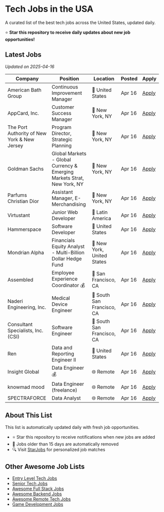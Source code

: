 # Tech Jobs in the USA

A curated list of the best tech jobs across the United States, updated daily.

⭐ **Star this repository to receive daily updates about new job opportunities!**

## Latest Jobs

*Updated on 2025-04-16*

| Company | Position | Location | Posted | Apply |
| ------- | -------- | -------- | ------ | ------ |
| American Bath Group | Continuous Improvement Manager | 📍 United States | Apr 16 | [Apply](https://starjobs.dev/jobs/dd86aa5f127343b99002f7f14327c09f?utm=github) |
| AppCard, Inc. | Customer Success Manager | 📍 New York, NY | Apr 16 | [Apply](https://starjobs.dev/jobs/f1aa98e4050447caa4bf2a29a4cdf6b7?utm=github) |
| The Port Authority of New York & New Jersey | Program Director, Strategic Planning | 📍 New York, NY | Apr 16 | [Apply](https://starjobs.dev/jobs/30c195ce616a4b94b4cdf0e119dea300?utm=github) |
| Goldman Sachs | Global Markets - Global Currency & Emerging Markets Strat, New York, NY | 📍 New York, NY | Apr 16 | [Apply](https://starjobs.dev/jobs/55db2075254e4e399d22760a90dbb2a9?utm=github) |
| Parfums Christian Dior | Assistant Manager, E-Merchandising | 📍 New York, NY | Apr 16 | [Apply](https://starjobs.dev/jobs/4a8cd1f93c704d00aa9512aa3e124e64?utm=github) |
| Virtustant | Junior Web Developer | 📍 Latin America | Apr 16 | [Apply](https://starjobs.dev/jobs/6e6a1b5484ff4b97a22966d43a93a6e8?utm=github) |
| Hammerspace | Software Developer | 📍 United States | Apr 16 | [Apply](https://starjobs.dev/jobs/436d02999087479290a9eae0607c6a78?utm=github) |
| Mondrian Alpha | Financials Equity Analyst - Multi-Billion Dollar Hedge Fund | 📍 New York, United States | Apr 16 | [Apply](https://starjobs.dev/jobs/9d900004dd914a9bb21039c64279b1c4?utm=github) |
| Assembled | Employee Experience Coordinator 💰 | 📍 San Francisco, CA | Apr 16 | [Apply](https://starjobs.dev/jobs/39ce57555c9a40d18bf22094ebfdba81?utm=github) |
| Naderi Engineering, Inc. | Medical Device Engineer | 📍 South San Francisco, CA | Apr 16 | [Apply](https://starjobs.dev/jobs/f6f2bad5a1a244c281371e2d2705bd92?utm=github) |
| Consultant Specialists, Inc. (CSI) | Software Engineer | 📍 South San Francisco, CA | Apr 16 | [Apply](https://starjobs.dev/jobs/948880c21105406ebd5a0dc598e2b1b8?utm=github) |
| Ren | Data and Reporting Engineer II | 📍 United States | Apr 16 | [Apply](https://starjobs.dev/jobs/a921906678884c9f9a077538d9b9d24d?utm=github) |
| Insight Global | Data Engineer 💰 | 🌐 Remote | Apr 16 | [Apply](https://starjobs.dev/jobs/b500ffbc48794d5889296e2072079198?utm=github) |
| knowmad mood | Data Engineer (freelance) | 🌐 Remote | Apr 16 | [Apply](https://starjobs.dev/jobs/0cdb323ca1074db2b357afe06ed286c5?utm=github) |
| SPECTRAFORCE | Data Analyst | 🌐 Remote | Apr 16 | [Apply](https://starjobs.dev/jobs/dff87087a6a14a77ba863ad556771803?utm=github) |


## About This List

This list is automatically updated daily with fresh job opportunities.

* ⭐ Star this repository to receive notifications when new jobs are added
* 🔄 Jobs older than 15 days are automatically removed
* 🔍 Visit [StarJobs](https://starjobs.dev?utm=github) for personalized job matches

## Other Awesome Job Lists

* [Entry Level Tech Jobs](https://github.com/bansalnagesh/entry-level-tech-jobs)
* [Senior Tech Jobs](https://github.com/bansalnagesh/senior-tech-jobs)
* [Awesome Full Stack Jobs](https://github.com/bansalnagesh/awesome-fullstack-jobs)
* [Awesome Backend Jobs](https://github.com/bansalnagesh/awesome-backend-jobs)
* [Awesome Remote Tech Jobs](https://github.com/bansalnagesh/awesome-remote-tech-jobs)
* [Game Development Jobs](https://github.com/bansalnagesh/game-development-jobs)
